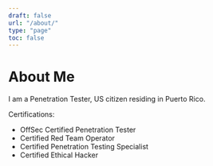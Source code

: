 ```yaml
---
draft: false
url: "/about/"
type: "page"
toc: false
---
```


# About Me

I am a Penetration Tester, US citizen residing in Puerto Rico. 

Certifications:

- OffSec Certified Penetration Tester
- Certified Red Team Operator
- Certified Penetration Testing Specialist
- Certified Ethical Hacker
